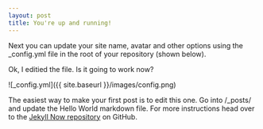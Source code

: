 ```yaml
---
layout: post
title: You're up and running!
---
```


Next you can update your site name, avatar and other options using the _config.yml file in the root of your repository (shown below).

Ok, I editied the file. Is it going to work now?

![_config.yml]({{ site.baseurl }}/images/config.png)

The easiest way to make your first post is to edit this one. Go into /_posts/ and update the Hello World markdown file. For more instructions head over to the [Jekyll Now repository](https://github.com/barryclark/jekyll-now) on GitHub.
